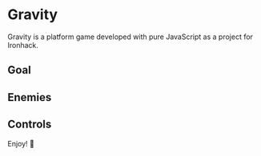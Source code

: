 # Gravity
Gravity is a platform game developed with pure JavaScript as a project for Ironhack.

## Goal

## Enemies

## Controls

Enjoy! 👾
